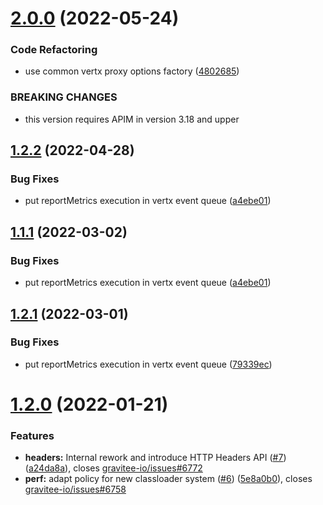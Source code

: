 # [2.0.0](https://github.com/gravitee-io/gravitee-policy-metrics-reporter/compare/1.2.2...2.0.0) (2022-05-24)


### Code Refactoring

* use common vertx proxy options factory ([4802685](https://github.com/gravitee-io/gravitee-policy-metrics-reporter/commit/480268521c169c90a2a608e90b828bd380406392))


### BREAKING CHANGES

* this version requires APIM in version 3.18 and upper

## [1.2.2](https://github.com/gravitee-io/gravitee-policy-metrics-reporter/compare/1.2.1...1.2.2) (2022-04-28)


### Bug Fixes

* put reportMetrics execution in vertx event queue ([a4ebe01](https://github.com/gravitee-io/gravitee-policy-metrics-reporter/commit/a4ebe01ae6865c0ae484fd444576eb996f549332))

## [1.1.1](https://github.com/gravitee-io/gravitee-policy-metrics-reporter/compare/[secure]...1.1.1) (2022-03-02)


### Bug Fixes

* put reportMetrics execution in vertx event queue ([a4ebe01](https://github.com/gravitee-io/gravitee-policy-metrics-reporter/commit/a4ebe01ae6865c0ae484fd444576eb996f549332))

## [1.2.1](https://github.com/gravitee-io/gravitee-policy-metrics-reporter/compare/1.2.0...1.2.1) (2022-03-01)


### Bug Fixes

* put reportMetrics execution in vertx event queue ([79339ec](https://github.com/gravitee-io/gravitee-policy-metrics-reporter/commit/79339ec1be3def955f2028d7d44b029977aee885))

# [1.2.0](https://github.com/gravitee-io/gravitee-policy-metrics-reporter/compare/[secure]...1.2.0) (2022-01-21)


### Features

* **headers:** Internal rework and introduce HTTP Headers API ([#7](https://github.com/gravitee-io/gravitee-policy-metrics-reporter/issues/7)) ([a24da8a](https://github.com/gravitee-io/gravitee-policy-metrics-reporter/commit/a24da8af0bf1a3b51cca146288d0bcda524cba63)), closes [gravitee-io/issues#6772](https://github.com/gravitee-io/issues/issues/6772)
* **perf:** adapt policy for new classloader system ([#6](https://github.com/gravitee-io/gravitee-policy-metrics-reporter/issues/6)) ([5e8a0b0](https://github.com/gravitee-io/gravitee-policy-metrics-reporter/commit/5e8a0b06c6de76cb0e5ab5d338fe8609df004442)), closes [gravitee-io/issues#6758](https://github.com/gravitee-io/issues/issues/6758)
